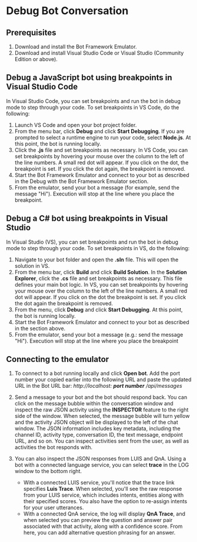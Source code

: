 <properties
	pageTitle="Debug issues with bot conversation flow or logic"
	description="Debug issues with bot conversation flow or logic"
	service="Microsoft.BotService"
	resource="botServices"
	authors="jwiley84,jiruss,dandriscoll,meetshamir"
	ms.author="v-jewail,jiruss,dandris,saziz"
	displayOrder="101"
	selfHelpType="resource"
	supportTopicIds="32688620"
	resourceTags=""
	productPesIds="16152"
	cloudEnvironments="public,BlackForest,Fairfax,Mooncake"
	articleId="F8BF1475-F6AD-4B46-BBE0-6EFE638DDC9F"
/>

# Debug Bot Conversation

## Prerequisites
1. Download and install the Bot Framework Emulator.
2. Download and install Visual Studio Code or Visual Studio (Community Edition or above).

## Debug a JavaScript bot using breakpoints in Visual Studio Code

In Visual Studio Code, you can set breakpoints and run the bot in debug mode to step through your code. To set breakpoints in VS Code, do the following:

1. Launch VS Code and open your bot project folder.
2. From the menu bar, click **Debug** and click **Start Debugging**. If you are prompted to select a runtime engine to run your code, select **Node.js**. At this point, the bot is running locally.
3. Click the **.js** file and set breakpoints as necessary. In VS Code, you can set breakpoints by hovering your mouse over the column to the left of the line numbers. A small red dot will appear. If you click on the dot, the breakpoint is set. If you click the dot again, the breakpoint is removed.
4. Start the Bot Framework Emulator and connect to your bot as described in the Debug with the Bot Framework Emulator section.
5. From the emulator, send your bot a message (for example, send the message "Hi"). Execution will stop at the line where you place the breakpoint.

## Debug a C# bot using breakpoints in Visual Studio

In Visual Studio (VS), you can set breakpoints and run the bot in debug mode to step through your code. To set breakpoints in VS, do the following:

1. Navigate to your bot folder and open the **.sln** file. This will open the solution in VS.
2. From the menu bar, click **Build** and click **Build Solution**.
In the **Solution Explorer**, click the **.cs** file and set breakpoints as necessary. This file defines your main bot logic. In VS, you can set breakpoints by hovering your mouse over the column to the left of the line numbers. A small red dot will appear. If you click on the dot the breakpoint is set. If you click the dot again the breakpoint is removed.
4. From the menu, click **Debug** and click **Start Debugging**. At this point, the bot is running locally.
5. Start the Bot Framework Emulator and connect to your bot as described in the section above.
6. From the emulator, send your bot a message (e.g.: send the message "Hi"). Execution will stop at the line where you place the breakpoint

## Connecting to the emulator

1. To connect to a bot running locally and click **Open bot**. Add the port number your copied earlier into the following URL and paste the updated URL in the Bot URL bar:
_http://localhost: **port number** /api/messages_

2. Send a message to your bot and the bot should respond back. You can click on the message bubble within the conversation window and inspect the raw JSON activity using the **INSPECTOR** feature to the right side of the window. When selected, the message bubble will turn yellow and the activity JSON object will be displayed to the left of the chat window. The JSON information includes key metadata, including the channel ID, activity type, conversation ID, the text message, endpoint URL, and so on. You can inspect activities sent from the user, as well as activities the bot responds with.
3. You can also inspect the JSON responses from LUIS and QnA. Using a bot with a connected language service, you can select **trace** in the LOG window to the bottom right. 
    - With a connected LUIS service, you'll notice that the trace link specifies **Luis Trace**. When selected, you'll see the raw response from your LUIS service, which includes intents, entities along with their specified scores. You also have the option to re-assign intents for your user utterances.
    - With a connected QnA service, the log will display **QnA Trace**, and when selected you can preview the question and answer pair associated with that activity, along with a confidence score. From here, you can add alternative question phrasing for an answer.

